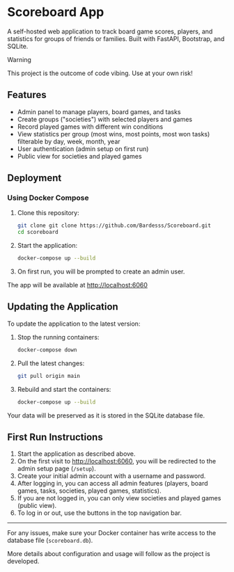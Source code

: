 # Scoreboard App

A self-hosted web application to track board game scores, players, and statistics for groups of friends or families. Built with FastAPI, Bootstrap, and SQLite.

> [!WARNING]  
> This project is the outcome of code vibing. Use at your own risk!

## Features
- Admin panel to manage players, board games, and tasks
- Create groups ("societies") with selected players and games
- Record played games with different win conditions
- View statistics per group (most wins, most points, most won tasks) filterable by day, week, month, year
- User authentication (admin setup on first run)
- Public view for societies and played games

## Deployment

### Using Docker Compose

1. Clone this repository:
   ```sh
   git clone git clone https://github.com/Bardesss/Scoreboard.git
   cd scoreboard
   ```
2. Start the application:
   ```sh
   docker-compose up --build
   ```
3. On first run, you will be prompted to create an admin user.

The app will be available at [http://localhost:6060](http://localhost:6060)

## Updating the Application

To update the application to the latest version:

1. Stop the running containers:
   ```sh
   docker-compose down
   ```

2. Pull the latest changes:
   ```sh
   git pull origin main
   ```

3. Rebuild and start the containers:
   ```sh
   docker-compose up --build
   ```

Your data will be preserved as it is stored in the SQLite database file.

## First Run Instructions

1. Start the application as described above.
2. On the first visit to [http://localhost:6060](http://localhost:6060), you will be redirected to the admin setup page (`/setup`).
3. Create your initial admin account with a username and password.
4. After logging in, you can access all admin features (players, board games, tasks, societies, played games, statistics).
5. If you are not logged in, you can only view societies and played games (public view).
6. To log in or out, use the buttons in the top navigation bar.

---

For any issues, make sure your Docker container has write access to the database file (`scoreboard.db`).

More details about configuration and usage will follow as the project is developed. 